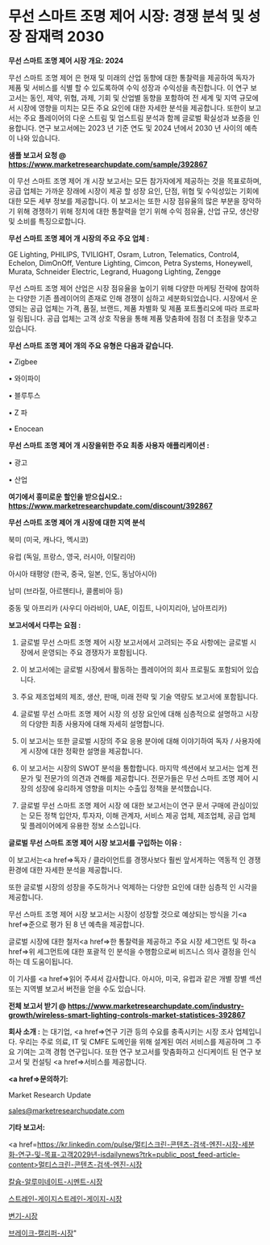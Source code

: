 # 무선 스마트 조명 제어 시장: 경쟁 분석 및 성장 잠재력 2030

<strong>무선 스마트 조명 제어 시장 개요: 2024</strong>

무선 스마트 조명 제어 은 현재 및 미래의 산업 동향에 대한 통찰력을 제공하여 독자가 제품 및 서비스를 식별 할 수 있도록하여 수익 성장과 수익성을 촉진합니다. 이 연구 보고서는 동인, 제약, 위협, 과제, 기회 및 산업별 동향을 포함하여 전 세계 및 지역 규모에서 시장에 영향을 미치는 모든 주요 요인에 대한 자세한 분석을 제공합니다. 또한이 보고서는 주요 플레이어의 다운 스트림 및 업스트림 분석과 함께 글로벌 확실성과 보증을 인용합니다. 연구 보고서에는 2023 년 기준 연도 및 2024 년에서 2030 년 사이의 예측이 나와 있습니다.



<strong>샘플 보고서 요청 @ <a href=https://www.marketresearchupdate.com/sample/392867>https://www.marketresearchupdate.com/sample/392867</a></strong>

이 무선 스마트 조명 제어 개 시장 보고서는 모든 참가자에게 제공하는 것을 목표로하며, 공급 업체는 가까운 장래에 시장이 제공 할 성장 요인, 단점, 위협 및 수익성있는 기회에 대한 모든 세부 정보를 제공합니다. 이 보고서는 또한 시장 점유율의 많은 부분을 장악하기 위해 경쟁하기 위해 정치에 대한 통찰력을 얻기 위해 수익 점유율, 산업 규모, 생산량 및 소비를 특징으로합니다.



<strong>무선 스마트 조명 제어 개 시장의 주요 주요 업체 :</strong>

GE Lighting, PHILIPS, TVILIGHT, Osram, Lutron, Telematics, Control4, Echelon, DimOnOff, Venture Lighting, Cimcon, Petra Systems, Honeywell, Murata, Schneider Electric, Legrand, Huagong Lighting, Zengge

무선 스마트 조명 제어 산업은 시장 점유율을 높이기 위해 다양한 마케팅 전략에 참여하는 다양한 기존 플레이어의 존재로 인해 경쟁이 심하고 세분화되었습니다. 시장에서 운영되는 공급 업체는 가격, 품질, 브랜드, 제품 차별화 및 제품 포트폴리오에 따라 프로파일 링됩니다. 공급 업체는 고객 상호 작용을 통해 제품 맞춤화에 점점 더 초점을 맞추고 있습니다.



<strong>무선 스마트 조명 제어 개의 주요 유형은 다음과 같습니다.</strong>

• Zigbee

• 와이파이

• 블루투스

• Z 파

• Enocean



<strong>무선 스마트 조명 제어 개 시장을위한 주요 최종 사용자 애플리케이션 :</strong>

• 광고

• 산업



<strong>여기에서 흥미로운 할인을 받으십시오.: <a href=https://www.marketresearchupdate.com/discount/392867>https://www.marketresearchupdate.com/discount/392867</a></strong>



<strong>무선 스마트 조명 제어 개 시장에 대한 지역 분석</strong>

북미 (미국, 캐나다, 멕시코)

유럽 (독일, 프랑스, 영국, 러시아, 이탈리아)

아시아 태평양 (한국, 중국, 일본, 인도, 동남아시아)

남미 (브라질, 아르헨티나, 콜롬비아 등)

중동 및 아프리카 (사우디 아라비아, UAE, 이집트, 나이지리아, 남아프리카)



<strong>보고서에서 다루는 요점 :</strong>

1. 글로벌 무선 스마트 조명 제어 시장 보고서에서 고려되는 주요 사항에는 글로벌 시장에서 운영되는 주요 경쟁자가 포함됩니다.

2. 이 보고서에는 글로벌 시장에서 활동하는 플레이어의 회사 프로필도 포함되어 있습니다.

3. 주요 제조업체의 제조, 생산, 판매, 미래 전략 및 기술 역량도 보고서에 포함됩니다.

4. 글로벌 무선 스마트 조명 제어 시장 의 성장 요인에 대해 심층적으로 설명하고 시장의 다양한 최종 사용자에 대해 자세히 설명합니다.

5. 이 보고서는 또한 글로벌 시장의 주요 응용 분야에 대해 이야기하여 독자 / 사용자에게 시장에 대한 정확한 설명을 제공합니다.

6. 이 보고서는 시장의 SWOT 분석을 통합합니다. 마지막 섹션에서 보고서는 업계 전문가 및 전문가의 의견과 견해를 제공합니다. 전문가들은 무선 스마트 조명 제어 시장의 성장에 유리하게 영향을 미치는 수출입 정책을 분석했습니다.

7. 글로벌 무선 스마트 조명 제어 시장 에 대한 보고서는이 연구 문서 구매에 관심이있는 모든 정책 입안자, 투자자, 이해 관계자, 서비스 제공 업체, 제조업체, 공급 업체 및 플레이어에게 유용한 정보 소스입니다.



<strong>글로벌 무선 스마트 조명 제어 시장 보고서를 구입하는 이유 :</strong>

이 보고서는<a href=>독자 / 클</a>라이언트를 경쟁사보다 훨씬 앞서게하는 역동적 인 경쟁 환경에 대한 자세한 분석을 제공합니다.

또한 글로벌 시장의 성장을 주도하거나 억제하는 다양한 요인에 대한 심층적 인 시각을 제공합니다.

무선 스마트 조명 제어 시장 보고서는 시장이 성장할 것으로 예상되는 방식을 기<a href=>준으로</a> 평가 된 8 년 예측을 제공합니다.

글로벌 시장에 대한 철저<a href=>한 통찰력</a>을 제공하고 주요 시장 세그먼트 및 하<a href=>위 세그</a>먼트에 대한 포괄적 인 분석을 수행함으로써 비즈니스 의사 결정을 인식하는 데 도움이됩니다.

이 기사를 <a href=>읽어 주</a>셔서 감사합니다. 아시아, 미국, 유럽과 같은 개별 장별 섹션 또는 지역별 보고서 버전을 얻을 수도 있습니다.



<strong>전체 보고서 받기 @ <a href=https://www.marketresearchupdate.com/industry-growth/wireless-smart-lighting-controls-market-statistices-392867>https://www.marketresearchupdate.com/industry-growth/wireless-smart-lighting-controls-market-statistices-392867</a></strong>



<strong>회사 소개 :</strong>
는 대기업, <a href=>연구 기</a>관 등의 수요를 충족시키는 시장 조사 업체입니다. 우리는 주로 의료, IT 및 CMFE 도메인을 위해 설계된 여러 서비스를 제공하며 그 주요 기여는 고객 경험 연구입니다. 또한 연구 보고서를 맞춤화하고 신디케이트 된 연구 보고서 및 컨설팅 <a href=>서비</a>스를 제공합니다.



<strong><a href=>문의하기:</a></strong>

Market Research Update

sales@marketresearchupdate.com



<strong>기타 보고서:</strong>

<a href=https://kr.linkedin.com/pulse/멀티스크린-콘텐츠-검색-엔진-시장-세분화-연구-및-목표-고객2029년-isdailynews?trk=public_post_feed-article-content>멀티스크린-콘텐츠-검색-엔진-시장</a>

<a href=https://www.linkedin.com/pulse/칼슘-알루미네이트-시멘트-시장-현재-및-미래-성장-2029-survey-spotlight-pro-24-analysis/>칼슘-알루미네이트-시멘트-시장</a>

<a href=https://www.linkedin.com/pulse/스트레인-게이지스트레인-게이지-시장-세분화-연구-및-목표-고객2029년-jep5f/>스트레인-게이지스트레인-게이지-시장</a>

<a href=https://www.linkedin.com/pulse/변기-시장-세분화-연구-및-목표-고객2029년-analytics-avenue-adventures-24-ana-egp5f/>변기-시장</a>

<a href=https://www.linkedin.com/pulse/브레이크-캘리퍼-시장-동향-및-성장-전망-consumer-connection-compendium-ana-9lyic/>브레이크-캘리퍼-시장</a>"
